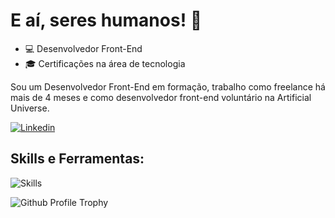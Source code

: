 # E aí, seres humanos! :dart:

- :computer: Desenvolvedor Front-End
- :mortar_board: Certificações na área de tecnologia

Sou um Desenvolvedor Front-End em formação, trabalho como freelance há mais de 4 meses e como desenvolvedor front-end voluntário na Artificial Universe.

[![Linkedin](https://img.shields.io/badge/LinkedIn-0077B5?style=flat&logo=linkedin)](https://www.linkedin.com/in/luizhenriquemarcolino/)

## Skills e Ferramentas:

![Skills](https://skillicons.dev/icons?i=html,css,js,figma,vscode,vercel,git,github)

![Github Profile Trophy](https://github-profile-trophy.vercel.app/?username=devluizmarcolino&theme=onedark&no-frame=true&no-bg=true&margin-w=4)
